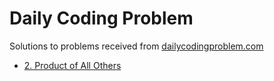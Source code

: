 # Daily Coding Problem

Solutions to problems received from [dailycodingproblem.com](https://www.dailycodingproblem.com)

- [2. Product of All Others](./2-Product-of-All-Others/README.md)
